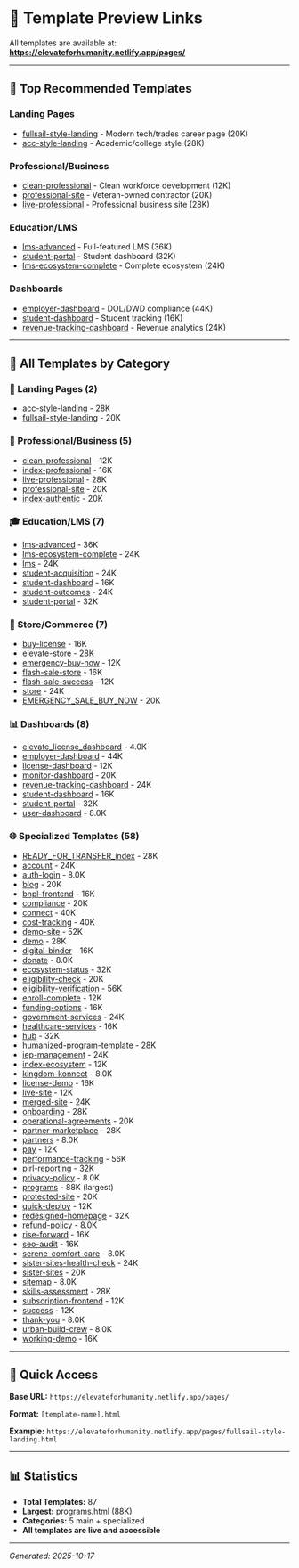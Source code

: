 # 🎨 Template Preview Links

All templates are available at: **https://elevateforhumanity.netlify.app/pages/**

---

## 🌟 Top Recommended Templates

### Landing Pages
- [fullsail-style-landing](https://elevateforhumanity.netlify.app/pages/fullsail-style-landing.html) - Modern tech/trades career page (20K)
- [acc-style-landing](https://elevateforhumanity.netlify.app/pages/acc-style-landing.html) - Academic/college style (28K)

### Professional/Business
- [clean-professional](https://elevateforhumanity.netlify.app/pages/clean-professional.html) - Clean workforce development (12K)
- [professional-site](https://elevateforhumanity.netlify.app/pages/professional-site.html) - Veteran-owned contractor (20K)
- [live-professional](https://elevateforhumanity.netlify.app/pages/live-professional.html) - Professional business site (28K)

### Education/LMS
- [lms-advanced](https://elevateforhumanity.netlify.app/pages/lms-advanced.html) - Full-featured LMS (36K)
- [student-portal](https://elevateforhumanity.netlify.app/pages/student-portal.html) - Student dashboard (32K)
- [lms-ecosystem-complete](https://elevateforhumanity.netlify.app/pages/lms-ecosystem-complete.html) - Complete ecosystem (24K)

### Dashboards
- [employer-dashboard](https://elevateforhumanity.netlify.app/pages/employer-dashboard.html) - DOL/DWD compliance (44K)
- [student-dashboard](https://elevateforhumanity.netlify.app/pages/student-dashboard.html) - Student tracking (16K)
- [revenue-tracking-dashboard](https://elevateforhumanity.netlify.app/pages/revenue-tracking-dashboard.html) - Revenue analytics (24K)

---

## 📂 All Templates by Category

### 🌟 Landing Pages (2)
- [acc-style-landing](https://elevateforhumanity.netlify.app/pages/acc-style-landing.html) - 28K
- [fullsail-style-landing](https://elevateforhumanity.netlify.app/pages/fullsail-style-landing.html) - 20K

### 🏢 Professional/Business (5)
- [clean-professional](https://elevateforhumanity.netlify.app/pages/clean-professional.html) - 12K
- [index-professional](https://elevateforhumanity.netlify.app/pages/index-professional.html) - 16K
- [live-professional](https://elevateforhumanity.netlify.app/pages/live-professional.html) - 28K
- [professional-site](https://elevateforhumanity.netlify.app/pages/professional-site.html) - 20K
- [index-authentic](https://elevateforhumanity.netlify.app/pages/index-authentic.html) - 20K

### 🎓 Education/LMS (7)
- [lms-advanced](https://elevateforhumanity.netlify.app/pages/lms-advanced.html) - 36K
- [lms-ecosystem-complete](https://elevateforhumanity.netlify.app/pages/lms-ecosystem-complete.html) - 24K
- [lms](https://elevateforhumanity.netlify.app/pages/lms.html) - 24K
- [student-acquisition](https://elevateforhumanity.netlify.app/pages/student-acquisition.html) - 24K
- [student-dashboard](https://elevateforhumanity.netlify.app/pages/student-dashboard.html) - 16K
- [student-outcomes](https://elevateforhumanity.netlify.app/pages/student-outcomes.html) - 24K
- [student-portal](https://elevateforhumanity.netlify.app/pages/student-portal.html) - 32K

### 🛒 Store/Commerce (7)
- [buy-license](https://elevateforhumanity.netlify.app/pages/buy-license.html) - 16K
- [elevate-store](https://elevateforhumanity.netlify.app/pages/elevate-store.html) - 28K
- [emergency-buy-now](https://elevateforhumanity.netlify.app/pages/emergency-buy-now.html) - 12K
- [flash-sale-store](https://elevateforhumanity.netlify.app/pages/flash-sale-store.html) - 16K
- [flash-sale-success](https://elevateforhumanity.netlify.app/pages/flash-sale-success.html) - 12K
- [store](https://elevateforhumanity.netlify.app/pages/store.html) - 24K
- [EMERGENCY_SALE_BUY_NOW](https://elevateforhumanity.netlify.app/pages/EMERGENCY_SALE_BUY_NOW.html) - 20K

### 📊 Dashboards (8)
- [elevate_license_dashboard](https://elevateforhumanity.netlify.app/pages/elevate_license_dashboard.html) - 4.0K
- [employer-dashboard](https://elevateforhumanity.netlify.app/pages/employer-dashboard.html) - 44K
- [license-dashboard](https://elevateforhumanity.netlify.app/pages/license-dashboard.html) - 12K
- [monitor-dashboard](https://elevateforhumanity.netlify.app/pages/monitor-dashboard.html) - 20K
- [revenue-tracking-dashboard](https://elevateforhumanity.netlify.app/pages/revenue-tracking-dashboard.html) - 24K
- [student-dashboard](https://elevateforhumanity.netlify.app/pages/student-dashboard.html) - 16K
- [student-portal](https://elevateforhumanity.netlify.app/pages/student-portal.html) - 32K
- [user-dashboard](https://elevateforhumanity.netlify.app/pages/user-dashboard.html) - 8.0K

### 🌐 Specialized Templates (58)
- [READY_FOR_TRANSFER_index](https://elevateforhumanity.netlify.app/pages/READY_FOR_TRANSFER_index.html) - 28K
- [account](https://elevateforhumanity.netlify.app/pages/account.html) - 24K
- [auth-login](https://elevateforhumanity.netlify.app/pages/auth-login.html) - 8.0K
- [blog](https://elevateforhumanity.netlify.app/pages/blog.html) - 20K
- [bnpl-frontend](https://elevateforhumanity.netlify.app/pages/bnpl-frontend.html) - 16K
- [compliance](https://elevateforhumanity.netlify.app/pages/compliance.html) - 20K
- [connect](https://elevateforhumanity.netlify.app/pages/connect.html) - 40K
- [cost-tracking](https://elevateforhumanity.netlify.app/pages/cost-tracking.html) - 40K
- [demo-site](https://elevateforhumanity.netlify.app/pages/demo-site.html) - 52K
- [demo](https://elevateforhumanity.netlify.app/pages/demo.html) - 28K
- [digital-binder](https://elevateforhumanity.netlify.app/pages/digital-binder.html) - 16K
- [donate](https://elevateforhumanity.netlify.app/pages/donate.html) - 8.0K
- [ecosystem-status](https://elevateforhumanity.netlify.app/pages/ecosystem-status.html) - 32K
- [eligibility-check](https://elevateforhumanity.netlify.app/pages/eligibility-check.html) - 20K
- [eligibility-verification](https://elevateforhumanity.netlify.app/pages/eligibility-verification.html) - 56K
- [enroll-complete](https://elevateforhumanity.netlify.app/pages/enroll-complete.html) - 12K
- [funding-options](https://elevateforhumanity.netlify.app/pages/funding-options.html) - 16K
- [government-services](https://elevateforhumanity.netlify.app/pages/government-services.html) - 24K
- [healthcare-services](https://elevateforhumanity.netlify.app/pages/healthcare-services.html) - 16K
- [hub](https://elevateforhumanity.netlify.app/pages/hub.html) - 32K
- [humanized-program-template](https://elevateforhumanity.netlify.app/pages/humanized-program-template.html) - 28K
- [iep-management](https://elevateforhumanity.netlify.app/pages/iep-management.html) - 24K
- [index-ecosystem](https://elevateforhumanity.netlify.app/pages/index-ecosystem.html) - 12K
- [kingdom-konnect](https://elevateforhumanity.netlify.app/pages/kingdom-konnect.html) - 8.0K
- [license-demo](https://elevateforhumanity.netlify.app/pages/license-demo.html) - 16K
- [live-site](https://elevateforhumanity.netlify.app/pages/live-site.html) - 12K
- [merged-site](https://elevateforhumanity.netlify.app/pages/merged-site.html) - 24K
- [onboarding](https://elevateforhumanity.netlify.app/pages/onboarding.html) - 28K
- [operational-agreements](https://elevateforhumanity.netlify.app/pages/operational-agreements.html) - 20K
- [partner-marketplace](https://elevateforhumanity.netlify.app/pages/partner-marketplace.html) - 28K
- [partners](https://elevateforhumanity.netlify.app/pages/partners.html) - 8.0K
- [pay](https://elevateforhumanity.netlify.app/pages/pay.html) - 12K
- [performance-tracking](https://elevateforhumanity.netlify.app/pages/performance-tracking.html) - 56K
- [pirl-reporting](https://elevateforhumanity.netlify.app/pages/pirl-reporting.html) - 32K
- [privacy-policy](https://elevateforhumanity.netlify.app/pages/privacy-policy.html) - 8.0K
- [programs](https://elevateforhumanity.netlify.app/pages/programs.html) - 88K (largest)
- [protected-site](https://elevateforhumanity.netlify.app/pages/protected-site.html) - 20K
- [quick-deploy](https://elevateforhumanity.netlify.app/pages/quick-deploy.html) - 12K
- [redesigned-homepage](https://elevateforhumanity.netlify.app/pages/redesigned-homepage.html) - 32K
- [refund-policy](https://elevateforhumanity.netlify.app/pages/refund-policy.html) - 8.0K
- [rise-forward](https://elevateforhumanity.netlify.app/pages/rise-forward.html) - 16K
- [seo-audit](https://elevateforhumanity.netlify.app/pages/seo-audit.html) - 16K
- [serene-comfort-care](https://elevateforhumanity.netlify.app/pages/serene-comfort-care.html) - 8.0K
- [sister-sites-health-check](https://elevateforhumanity.netlify.app/pages/sister-sites-health-check.html) - 24K
- [sister-sites](https://elevateforhumanity.netlify.app/pages/sister-sites.html) - 20K
- [sitemap](https://elevateforhumanity.netlify.app/pages/sitemap.html) - 8.0K
- [skills-assessment](https://elevateforhumanity.netlify.app/pages/skills-assessment.html) - 28K
- [subscription-frontend](https://elevateforhumanity.netlify.app/pages/subscription-frontend.html) - 12K
- [success](https://elevateforhumanity.netlify.app/pages/success.html) - 12K
- [thank-you](https://elevateforhumanity.netlify.app/pages/thank-you.html) - 8.0K
- [urban-build-crew](https://elevateforhumanity.netlify.app/pages/urban-build-crew.html) - 8.0K
- [working-demo](https://elevateforhumanity.netlify.app/pages/working-demo.html) - 16K

---

## 🎯 Quick Access

**Base URL:** `https://elevateforhumanity.netlify.app/pages/`

**Format:** `[template-name].html`

**Example:** `https://elevateforhumanity.netlify.app/pages/fullsail-style-landing.html`

---

## 📊 Statistics

- **Total Templates:** 87
- **Largest:** programs.html (88K)
- **Categories:** 5 main + specialized
- **All templates are live and accessible**

---

*Generated: 2025-10-17*
